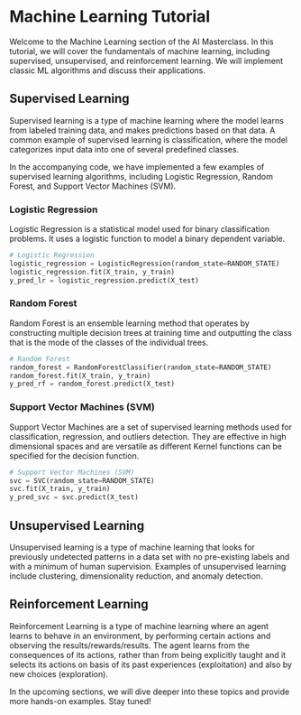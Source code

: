 # Machine Learning Tutorial

Welcome to the Machine Learning section of the AI Masterclass. In this tutorial, we will cover the fundamentals of machine learning, including supervised, unsupervised, and reinforcement learning. We will implement classic ML algorithms and discuss their applications.

## Supervised Learning

Supervised learning is a type of machine learning where the model learns from labeled training data, and makes predictions based on that data. A common example of supervised learning is classification, where the model categorizes input data into one of several predefined classes.

In the accompanying code, we have implemented a few examples of supervised learning algorithms, including Logistic Regression, Random Forest, and Support Vector Machines (SVM).

### Logistic Regression

Logistic Regression is a statistical model used for binary classification problems. It uses a logistic function to model a binary dependent variable.

```python
# Logistic Regression
logistic_regression = LogisticRegression(random_state=RANDOM_STATE)
logistic_regression.fit(X_train, y_train)
y_pred_lr = logistic_regression.predict(X_test)
```

### Random Forest

Random Forest is an ensemble learning method that operates by constructing multiple decision trees at training time and outputting the class that is the mode of the classes of the individual trees.

```python
# Random Forest
random_forest = RandomForestClassifier(random_state=RANDOM_STATE)
random_forest.fit(X_train, y_train)
y_pred_rf = random_forest.predict(X_test)
```

### Support Vector Machines (SVM)

Support Vector Machines are a set of supervised learning methods used for classification, regression, and outliers detection. They are effective in high dimensional spaces and are versatile as different Kernel functions can be specified for the decision function.

```python
# Support Vector Machines (SVM)
svc = SVC(random_state=RANDOM_STATE)
svc.fit(X_train, y_train)
y_pred_svc = svc.predict(X_test)
```

## Unsupervised Learning

Unsupervised learning is a type of machine learning that looks for previously undetected patterns in a data set with no pre-existing labels and with a minimum of human supervision. Examples of unsupervised learning include clustering, dimensionality reduction, and anomaly detection.

## Reinforcement Learning

Reinforcement Learning is a type of machine learning where an agent learns to behave in an environment, by performing certain actions and observing the results/rewards/results. The agent learns from the consequences of its actions, rather than from being explicitly taught and it selects its actions on basis of its past experiences (exploitation) and also by new choices (exploration).

In the upcoming sections, we will dive deeper into these topics and provide more hands-on examples. Stay tuned!
